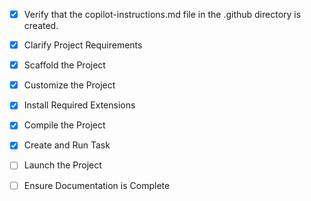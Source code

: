 <!-- Use this file to provide workspace-specific custom instructions to Copilot. For more details, visit https://code.visualstudio.com/docs/copilot/copilot-customization#_use-a-githubcopilotinstructionsmd-file -->
- [x] Verify that the copilot-instructions.md file in the .github directory is created.

- [x] Clarify Project Requirements
	<!-- React TypeScript with Vite, Tailwind CSS, and Supabase for Family Feud game -->

- [x] Scaffold the Project
	<!-- Vite React TypeScript project scaffolded successfully -->

- [x] Customize the Project
	<!-- Family Feud game components created with React, TypeScript, Tailwind CSS, and Supabase integration -->

- [x] Install Required Extensions
	<!-- No additional extensions required -->

- [x] Compile the Project
	<!--
	Verified that all previous steps have been completed.
	Installed missing dependencies.
	Fixed PostCSS configuration for Tailwind CSS v3.
	Build successful: npm run build ✓
	Dev server running: npm run dev ✓
	-->

- [x] Create and Run Task
	<!--
	Verified that all previous steps have been completed.
	Created task for Family Feud development server.
	Task running successfully on http://localhost:5174/
	 -->

- [ ] Launch the Project
	<!--
	Verify that all previous steps have been completed.
	Prompt user for debug mode, launch only if confirmed.
	 -->

- [ ] Ensure Documentation is Complete
	<!--
	Verify that all previous steps have been completed.
	Verify that README.md and the copilot-instructions.md file in the .github directory exists and contains current project information.
	Clean up the copilot-instructions.md file in the .github directory by removing all HTML comments.
	 -->

